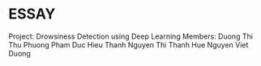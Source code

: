 # ESSAY
Project: Drowsiness Detection using Deep Learning 
Members: Duong Thi Thu Phuong
         Pham Duc Hieu Thanh
         Nguyen Thi Thanh Hue
         Nguyen Viet Duong
